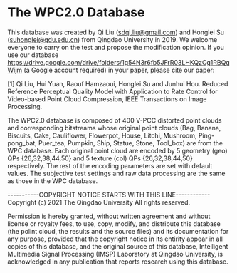 # The WPC2.0 Database
This database was created by Qi Liu (sdqi.liu@gmail.com) and Honglei Su (suhonglei@qdu.edu.cn) from Qingdao University in 2019. We welcome everyone to carry on the test and propose the modification opinion. If you use our database https://drive.google.com/drive/folders/1g54N3r6fb5JFrR03LHKQzCg1RBQqWijm (a Google account required) in your paper, please cite our paper: 

[1] Qi Liu, Hui Yuan, Raouf Hamzaoui, Honglei Su and Junhui Hou. Reduced Reference Perceptual Quality Model with Application to Rate Control for Video-based Point Cloud Compression, IEEE Transactions on Image Processing.

The WPC2.0 database is composed of 400 V-PCC distorted point clouds and corresponding bitstreams whose original point clouds (Bag, Banana, Biscuits, Cake, Cauliflower, Flowerpot, House, Litchi, Mushroom, Ping-pong_bat, Puer_tea, Pumpkin, Ship, Statue, Stone, Tool_box) are from the WPC database. Each original point cloud are encoded by 5 geometry (geo) QPs {26,32,38,44,50} and 5 texture (col) QPs {26,32,38,44,50} respectively. The rest of the encoding parameters are set with default values. The subjective test settings and raw data processing are the same as those in the WPC database.
 
-----------COPYRIGHT NOTICE STARTS WITH THIS LINE------------ Copyright (c) 2021 The Qingdao University All rights reserved.

Permission is hereby granted, without written agreement and without license or royalty fees, to use, copy, modify, and distribute this database (the polint cloud, the results and the source files) and its documentation for any purpose, provided that the copyright notice in its entirity appear in all copies of this database, and the original source of this database, Intelligent Multimedia Signal Processing (IMSP) Laboratory at Qingdao University, is acknowledged in any publication that reports research using this database.
